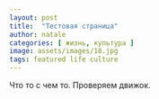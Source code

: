 ```yaml
---
layout: post
title:  "Тестовая страница"
author: natale
categories: [ жизнь, культура ]
image: assets/images/18.jpg
tags: featured life culture
---
```

Что то с чем то.
Проверяем движок.